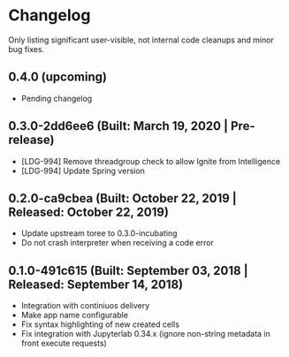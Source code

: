 # Changelog

Only listing significant user-visible, not internal code cleanups and minor bug fixes.

## 0.4.0 (upcoming)

* Pending changelog

## 0.3.0-2dd6ee6 (Built: March 19, 2020 | Pre-release)

* [LDG-994] Remove threadgroup check to allow Ignite from Intelligence
* [LDG-994] Update Spring version

## 0.2.0-ca9cbea (Built: October 22, 2019 | Released: October 22, 2019)

* Update upstream toree to 0.3.0-incubating
* Do not crash interpreter when receiving a code error

## 0.1.0-491c615 (Built: September 03, 2018 | Released: September 14, 2018)

* Integration with continiuos delivery
* Make app name configurable
* Fix syntax highlighting of new created cells
* Fix integration with Jupyterlab 0.34.x (ignore non-string metadata in front execute requests)
